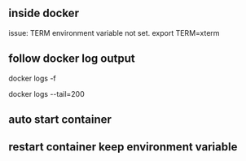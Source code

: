 ## inside docker 
issue: TERM environment variable not set.
export TERM=xterm


## follow docker log output

docker logs -f <cid>

docker logs --tail=200 <cid>



## auto start container
## restart container keep environment variable
